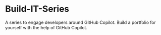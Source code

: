 # Build-IT-Series
A series to engage developers around GitHub Copilot. Build a portfolio for yourself with the help of GitHub Copilot.
